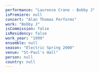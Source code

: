 ```yaml
---
performance: "Laurence Crane - Bobby J"
isPremiere: null
concert: "Alan Thomas Performs"
work: "Bobby J"
isCommission: false
isResidency: false
work_year: "1999"
ensemble: null
season: "Electric Spring 2000"
venue: "St-Paul's Hall"
person: null
country: null
---
```


